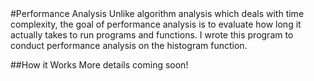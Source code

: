 <snippet>
#Performance Analysis
Unlike algorithm analysis which deals with time complexity, the goal of performance analysis is to evaluate how long it actually takes to run programs and functions. I wrote this program to conduct performance analysis on the histogram function.

##How it Works
More details coming soon!
</snippet>
